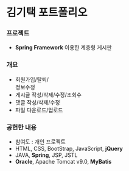 # 김기택 포트폴리오

### 프로젝트
- **Spring Framework** 이용한 계층형 게시판

### 개요
- 회원가입/탈퇴/  
  정보수정
- 게시글 작성/삭제/수정/조회수
- 댓글 작성/삭제/수정
- 파일 다운로드/업로드

### 공헌한 내용
- 참여도 : 개인 프로젝트
- HTML, CSS, BootStrap, JavaScript, **jQuery**
- JAVA, **Spring**, JSP, JSTL
- **Oracle**, Apache Tomcat v9.0, **MyBatis**
